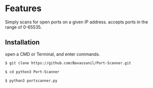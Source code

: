 # Features

Simply scans for open ports on a given IP address. accepts ports in the range of 0-65535.

## Installation

open a CMD or Terminal, and enter commands.

```bash
$ git clone https://github.com/Bavassunil/Port-Scanner.git
```
```bash
$ cd python3 Port-Scanner
```
```bash
$ python3 portscanner.py
```
